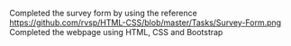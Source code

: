 Completed the survey form by using the reference https://github.com/rvsp/HTML-CSS/blob/master/Tasks/Survey-Form.png
Completed the webpage using HTML, CSS and Bootstrap
